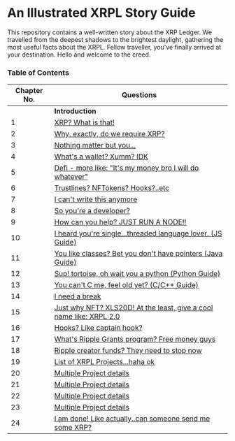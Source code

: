 # An Illustrated XRPL Story Guide

This repository contains a well-written story about the XRP Ledger. We travelled from the deepest shadows to the brightest daylight, gathering the most useful facts about the XRPL. Fellow traveller, you've finally arrived at your destination.
Hello and welcome to the creed. 

### Table of Contents

| Chapter No. | Questions |
| --- | --------- |
|  | **Introduction** |
|1 | [XRP? What is that!](#what-is-xrp) |
|2 | [Why, exactly, do we require XRP? ](#xrpl-features) |
|3 | [Nothing matter but you...](#xrpl-community) |
|4 | [What's a wallet? Xumm? IDK](#wallet) |
|5 | [Defi - more like: "It's my money bro I will do whatever" ](#xrpl-defi) |
|6 | [Trustlines? NFTokens? Hooks?..etc](#xrpl-feature-details) |
|7 | [I can't write this anymore](#developer-frustation-1) |
|8 | [So you're a developer?](#xrpl-developer) |
|9 | [How can you help? JUST RUN A NODE!! ](#how-to-run-xrpl-node) |
|10 | [I heard you're single...threaded language lover. (JS Guide)](#xrpl-js-guide) |
|11 | [You like classes? Bet you don't have pointers (Java Guide) ](#xrpl-java-guide) |
|12 | [Sup! tortoise, oh wait you a python (Python Guide)](#xrpl-python-guide) |
|13 | [You can't C me, feel old yet? (C/C++ Guide)](#xrpl-ccplusplus-guide) |
|14 | [I need a break](#developer-frustation-2)
|15 | [Just why NFT? XLS20D! At the least, give a cool name like: XRPL 2.0](#xrpl-nfts) |
|16 | [Hooks? Like captain hook?](#xrpl-hooks) |
|17 | [What's Ripple Grants program? Free money guys](#ripple-grants) |
|18 | [Ripple creator funds? They need to stop now](#ripple-creator-funds) |
|19 | [List of XRPL Projects...haha ok](#xrpl-projects) |
|20 | [Multiple Project details](#xrpl-project-1) |
|21 | [Multiple Project details](#xrpl-project-2) |
|22 | [Multiple Project details](#xrpl-project-3) |
|23 | [Multiple Project details](#xrpl-project-4) |
|24 | [I am done! Like actually..can someone send me some XRP?](#developer-frustation-3)|
